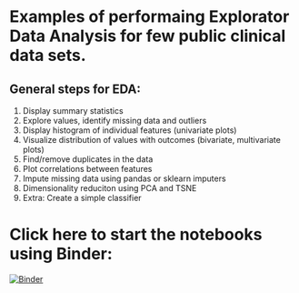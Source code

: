 # Examples of performaing Explorator Data Analysis for few public clinical data sets.

## General steps for EDA:

1. Display summary statistics 
2. Explore values, identify missing data and outliers
3. Display histogram of individual features (univariate plots)
4. Visualize distribution of values with outcomes (bivariate, multivariate plots)
5. Find/remove duplicates in the data
6. Plot correlations between features
7. Impute missing data using pandas or sklearn imputers
8. Dimensionality reduciton using PCA and TSNE
9. Extra: Create a simple classifier

# Click here to start the notebooks using Binder: 
[![Binder](https://mybinder.org/badge_logo.svg)](https://mybinder.org/v2/gh/georgezakinih/exploratory-data-analysis/master)

